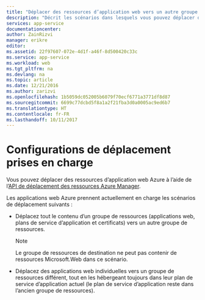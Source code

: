```yaml
---
title: "Déplacer des ressources d’application web vers un autre groupe de ressources"
description: "Décrit les scénarios dans lesquels vous pouvez déplacer des applications web et services d’application d’un groupe de ressources vers un autre."
services: app-service
documentationcenter: 
author: ZainRizvi
manager: erikre
editor: 
ms.assetid: 22f97607-072e-4d1f-a46f-8d500420c33c
ms.service: app-service
ms.workload: web
ms.tgt_pltfrm: na
ms.devlang: na
ms.topic: article
ms.date: 12/21/2016
ms.author: zarizvi
ms.openlocfilehash: 1b5059dc052005b6079f70ecf6771a3771df8d87
ms.sourcegitcommit: 6699c77dcbd5f8a1a2f21fba3d0a0005ac9ed6b7
ms.translationtype: HT
ms.contentlocale: fr-FR
ms.lasthandoff: 10/11/2017
---
```

# <a name="supported-move-configurations"></a>Configurations de déplacement prises en charge
Vous pouvez déplacer des ressources d’application web Azure à l’aide de l’[API de déplacement des ressources Azure Manager](../azure-resource-manager/resource-group-move-resources.md).

Les applications web Azure prennent actuellement en charge les scénarios de déplacement suivants :

* Déplacez tout le contenu d’un groupe de ressources (applications web, plans de service d’application et certificats) vers un autre groupe de ressources. 
   > [!Note]
   > Le groupe de ressources de destination ne peut pas contenir de ressources Microsoft.Web dans ce scénario.

* Déplacez des applications web individuelles vers un groupe de ressources différent, tout en les hébergeant toujours dans leur plan de service d’application actuel (le plan de service d’application reste dans l’ancien groupe de ressources).



